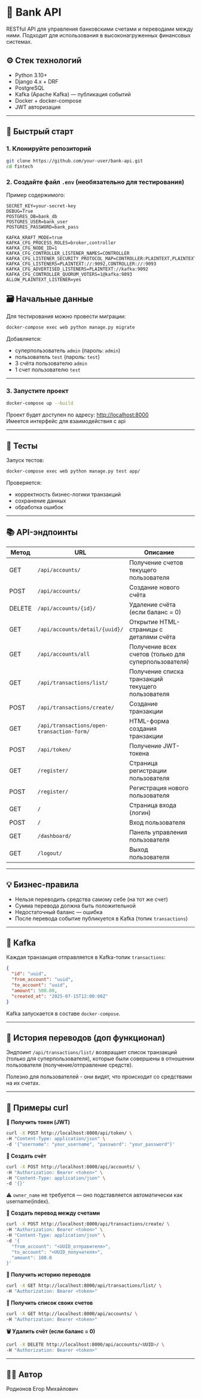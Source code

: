 
# 🏦 Bank API

RESTful API для управления банковскими счетами и переводами между ними. Подходит для использования в высоконагруженных финансовых системах.

## ⚙️ Стек технологий

- Python 3.10+
- Django 4.x + DRF
- PostgreSQL
- Kafka (Apache Kafka) — публикация событий
- Docker + docker-compose
- JWT авторизация

---

## 🚀 Быстрый старт

### 1. Клонируйте репозиторий

```bash
git clone https://github.com/your-user/bank-api.git
cd fintech
```

### 2. Создайте файл `.env` (необязательно для тестирования)
Пример содержимого:

```
SECRET_KEY=your-secret-key
DEBUG=True
POSTGRES_DB=bank_db
POSTGRES_USER=bank_user
POSTGRES_PASSWORD=bank_pass

KAFKA_KRAFT_MODE=true
KAFKA_CFG_PROCESS_ROLES=broker,controller
KAFKA_CFG_NODE_ID=1
KAFKA_CFG_CONTROLLER_LISTENER_NAMES=CONTROLLER
KAFKA_CFG_LISTENER_SECURITY_PROTOCOL_MAP=CONTROLLER:PLAINTEXT,PLAINTEXT:PLAINTEXT
KAFKA_CFG_LISTENERS=PLAINTEXT://:9092,CONTROLLER://:9093
KAFKA_CFG_ADVERTISED_LISTENERS=PLAINTEXT://kafka:9092
KAFKA_CFG_CONTROLLER_QUORUM_VOTERS=1@kafka:9093
ALLOW_PLAINTEXT_LISTENER=yes
```

## 🗃️ Начальные данные

Для тестирования можно провести миграции:

```bash
docker-compose exec web python manage.py migrate
```

Добавляется:
- суперпользователь `admin` (пароль: `admin`)
- пользователь `test` (пароль: `test`)
- 3 счёта пользователю `admin`
- 1 счет пользователю `test`

---

### 3. Запустите проект

```bash
docker-compose up --build
```

Проект будет доступен по адресу: [http://localhost:8000](http://localhost:8000)  
Имеется интерфейс для взаимодействия с api

---

## 🧪 Тесты

Запуск тестов:

```bash
docker-compose exec web python manage.py test app/
```

Проверяется:
- корректность бизнес-логики транзакций
- сохранение данных
- обработка ошибок

---

## 📚 API-эндпоинты

| Метод  | URL                                        | Описание                                           | Аутентификация |
| ------ | ------------------------------------------ | ---------------------------------------------------- |----------------|
| GET    | `/api/accounts/`                           | Получение счетов текущего пользователя               | ✅ Да           |
| POST   | `/api/accounts/`                           | Создание нового счёта                                | ✅ Да           |
| DELETE | `/api/accounts/{id}/`                      | Удаление счёта (если баланс = 0)                     | ✅ Да           |
| GET    | `/api/accounts/detail/{uuid}/`             | Открытие HTML-страницы с деталями счёта              | ✅ Да           |
| GET    | `/api/accounts/all`                        | Получение всех счетов (только для суперпользователя) | ✅ Да           |
| GET    | `/api/transactions/list/`                  | Получение списка транзакций текущего пользователя    | ✅ Да           |
| POST   | `/api/transactions/create/`                | Создание транзакции                                  | ✅ Да           |
| GET    | `/api/transactions/open-transaction-form/` | HTML-форма создания транзакции                       | ✅ Да           |
| POST   | `/api/token/`                              | Получение JWT-токена                                 | ❌ Нет          |
| GET    | `/register/`                               | Страница регистрации пользователя                    | ❌ Нет          |
| POST   | `/register/`                               | Регистрация нового пользователя                      | ❌ Нет          |
| GET    | `/`                                        | Страница входа (логин)                               | ❌ Нет          |
| POST   | `/`                                        | Вход пользователя                                    | ❌ Нет          |
| GET    | `/dashboard/`                              | Панель управления пользователя                       | ✅ Да           |
| GET    | `/logout/`                                 | Выход пользователя                                   | ✅ Да           |

---

## 💡 Бизнес-правила

- Нельзя переводить средства самому себе (на тот же счет)
- Сумма перевода должна быть положительной
- Недостаточный баланс — ошибка
- После перевода событие публикуется в Kafka (топик `transactions`)

---

## 💬 Kafka

Каждая транзакция отправляется в Kafka-топик `transactions`:

```json
{
  "id": "uuid",
  "from_account": "uuid",
  "to_account": "uuid",
  "amount": 500.00,
  "created_at": "2025-07-15T12:00:00Z"
}
```

Kafka запускается в составе `docker-compose`.

---

## 📜 История переводов (доп функционал)

Эндпоинт `/api/transactions/list/` возвращает список транзакций (только для суперпользователя), которые были совершены в отношении пользователя (получение/отправление средств).

Полезно для пользователей - они видят, что происходит со средствами на их счетах.

---

## 📎 Примеры curl

**🔐 Получить токен (JWT)**

```bash
curl -X POST http://localhost:8000/api/token/ \
-H "Content-Type: application/json" \
-d '{"username": "your_username", "password": "your_password"}'
```

**🏦 Создать счёт**

```bash
curl -X POST http://localhost:8000/api/accounts/ \
-H "Authorization: Bearer <token>" \
-H "Content-Type: application/json" \
-d '{}'
```
⚠️ `owner_name` не требуется — оно подставляется автоматически как username(index).

**💸 Создать перевод между счетами**

```bash
curl -X POST http://localhost:8000/api/transactions/create/ \
-H "Authorization: Bearer <token>" \
-H "Content-Type: application/json" \
-d '{
  "from_account": "<UUID_отправителя>",
  "to_account": "<UUID_получателя>",
  "amount": 100.0
}'
```

**🔁 Получить историю переводов**

```bash
curl -X GET http://localhost:8000/api/transactions/list/ \
-H "Authorization: Bearer <token>"
```

**📂 Получить список своих счетов**

```bash
curl -X GET http://localhost:8000/api/accounts/ \
-H "Authorization: Bearer <token>"
```

**🗑 Удалить счёт (если баланс = 0)**

```bash
curl -X DELETE http://localhost:8000/api/accounts/<UUID>/ \
-H "Authorization: Bearer <token>"
```

---

## 🧑‍💻 Автор

Родионов Егор Михайлович
